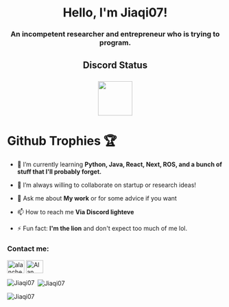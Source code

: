 <h1 align="center">Hello, I'm Jiaqi07!</h1>
<h3 align="center">An incompetent researcher and entrepreneur who is trying to program.</h3>

<div  align="center">
    <h2>Discord Status<br><br>
    <a href="https://discord.com/users/696477342113071145">
    <img height="80px" src="https://discord.c99.nl/widget/theme-3/696477342113071145.png" />
    </a><br>
</div>

<div align=left>
	<h1>Github Trophies 🏆</h1>
</div>

- 🌱 I’m currently learning **Python, Java, React, Next, ROS, and a bunch of stuff that I'll probably forget.**

- 🤝 I’m always willing to collaborate on startup or research ideas!

- 💬 Ask me about **My work** or for some advice if you want

- 📫 How to reach me **Via Discord lighteve**

- ⚡ Fun fact: **I'm the lion** and don't expect too much of me lol.

<h3 align="left">Contact me:</h3>
<p align="left">
<a href="https://www.instagram.com/alanchen51" target="blank"><img align="center" src="https://raw.githubusercontent.com/rahuldkjain/github-profile-readme-generator/master/src/images/icons/Social/instagram.svg" alt="alanchen51" height="30" width="40" /></a>
<a href="https://www.youtube.com/channel/UCsmiBrG791EH5YBv6Ft7GMQ" target="blank"><img align="center" src="https://raw.githubusercontent.com/rahuldkjain/github-profile-readme-generator/master/src/images/icons/Social/youtube.svg" alt="Alan Chen" height="30" width="40" /></a>
</p>

<p><img align="left" src="https://github-readme-stats.vercel.app/api/top-langs?username=Jiaqi07&show_icons=true&theme=dark&locale=en&layout=compact" alt="Jiaqi07" /></p>

<p>&nbsp;<img align="center" src="https://github-readme-stats.vercel.app/api?username=Jiaqi07&show_icons=true&theme=dark&title_color=ffffff&text_color=009919&locale=en" alt="Jiaqi07" /></p>

<p><img align="center" src="https://github-readme-streak-stats.herokuapp.com/?user=Jiaqi07&theme=dark" alt="Jiaqi07" /></p>

